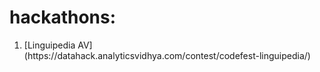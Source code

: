 # hackathons:
<ol><li>[Linguipedia AV](https://datahack.analyticsvidhya.com/contest/codefest-linguipedia/)</li></ol>
